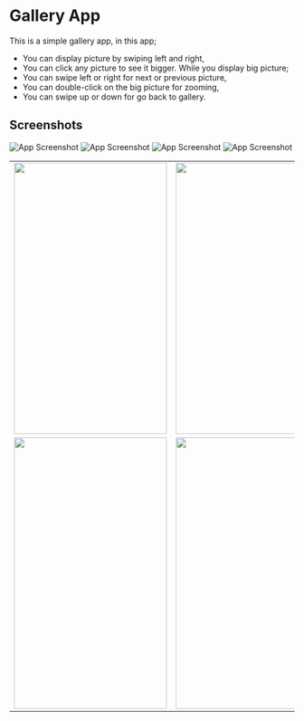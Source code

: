 # Gallery App

This is a simple gallery app, in this app;
* You can display picture by swiping left and right,
* You can click any picture to see it bigger.
 While you display big picture;
* You can swipe left or right for next or previous picture,
* You can double-click on the big picture for zooming,
* You can swipe up or down for go back to gallery.

## Screenshots

![App Screenshot](https://github.com/Enes50453/gallery_app/blob/master/screenshots/ss1.jpeg?raw=true)
![App Screenshot](https://github.com/Enes50453/gallery_app/blob/master/screenshots/ss2.jpeg?raw=true)
![App Screenshot](https://github.com/Enes50453/gallery_app/blob/master/screenshots/ss3.jpeg?raw=true)
![App Screenshot](https://github.com/Enes50453/gallery_app/blob/master/screenshots/ss4.jpeg?raw=true)

<table>
  <tr>
    <td><img src="https://github.com/Enes50453/gallery_app/blob/master/screenshots/ss1.jpeg" width=270 height=480></td>
    <td><img src="https://github.com/Enes50453/gallery_app/blob/master/screenshots/ss2.jpeg" width=270 height=480></td>
  </tr>
  <tr>
    <td><img src="https://github.com/Enes50453/gallery_app/blob/master/screenshots/ss3.jpeg" width=270 height=480></td>
    <td><img src="https://github.com/Enes50453/gallery_app/blob/master/screenshots/ss4.jpeg" width=270 height=480></td>
  </tr>
 </table>
